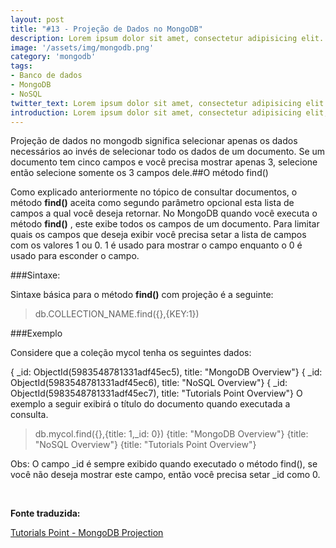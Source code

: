 ```yaml
---
layout: post
title: "#13 - Projeção de Dados no MongoDB"
description: Lorem ipsum dolor sit amet, consectetur adipisicing elit.
image: '/assets/img/mongodb.png'
category: 'mongodb'
tags:
- Banco de dados
- MongoDB
- NoSQL
twitter_text: Lorem ipsum dolor sit amet, consectetur adipisicing elit.
introduction: Lorem ipsum dolor sit amet, consectetur adipisicing elit, sed do eiusmod tempor incididunt ut labore et dolore magna aliqua.
---
```

Projeção de dados no mongodb significa selecionar apenas os dados necessários ao invés de selecionar todo os dados de um documento. Se um documento tem cinco campos e você precisa mostrar apenas 3, selecione então selecione somente os 3 campos dele.##O método find()

Como explicado anteriormente no tópico de consultar documentos, o método 
**find()**
 aceita como segundo parâmetro opcional esta lista de campos a qual você deseja retornar. No MongoDB quando você executa o método 
**find()**
, este exibe todos os campos de um documento. Para limitar quais os campos que deseja exibir você precisa setar a lista de campos com os valores 1 ou 0. 1 é usado para mostrar o campo enquanto o 0 é usado para esconder o campo.

###Sintaxe:

Sintaxe básica para o método 
**find()**
 com projeção é a seguinte:

>db.COLLECTION_NAME.find({},{KEY:1})

###Exemplo

Considere que a coleção 
mycol tenha os seguintes dados:

{ _id: ObjectId(5983548781331adf45ec5), title: "MongoDB Overview"}
{ _id: ObjectId(5983548781331adf45ec6), title: "NoSQL Overview"}
{ _id: ObjectId(5983548781331adf45ec7), title: "Tutorials Point Overview"}
O exemplo a seguir exibirá o título do documento quando executada a consulta.

>db.mycol.find({},{title: 1,_id: 0})
{title: "MongoDB Overview"}
{title: "NoSQL Overview"}
{title: "Tutorials Point Overview"}
>
Obs: O campo 
_id é sempre exibido quando executado o método find(), se você não deseja mostrar este campo, então você precisa setar
_id como 0.

 


**Fonte traduzida:**
 
[Tutorials Point - MongoDB Projection](http://www.tutorialspoint.com/mongodb/mongodb_projection.htm)
